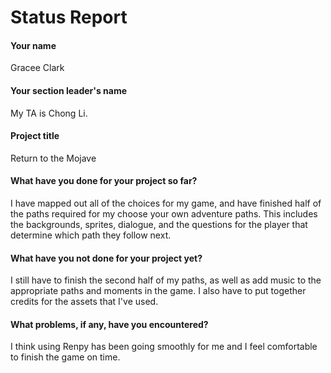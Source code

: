 # Status Report

#### Your name

Gracee Clark

#### Your section leader's name

My TA is Chong Li.

#### Project title

Return to the Mojave

#### What have you done for your project so far?

I have mapped out all of the choices for my game, and have finished half of the paths required for my choose your own adventure paths. This includes the backgrounds, sprites, dialogue, and the questions for the player that determine which path they follow next.

#### What have you not done for your project yet?

I still have to finish the second half of my paths, as well as add music to the appropriate paths and moments in the game. I also have to put together credits for the assets that I've used.

#### What problems, if any, have you encountered?

I think using Renpy has been going smoothly for me and I feel comfortable to finish the game on time.
